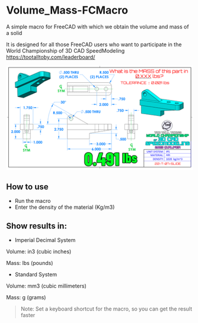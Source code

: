 # Volume_Mass-FCMacro
A simple macro for FreeCAD with which we obtain the volume and mass of a solid

It is designed for all those FreeCAD users who want to participate in the World Championship of 3D CAD SpeedModeling
https://tootalltoby.com/leaderboard/

![capture](https://github.com/andesfreedesign/Volume_Mass-FCMacro/blob/main/part.png)

## How to use
- Run the macro
- Enter the density of the material (Kg/m3)

## Show results in:
- Imperial Decimal System
  
Volume: in3 (cubic inches)

Mass: lbs (pounds)

- Standard System
  
Volume: mm3 (cubic millimeters)

Mass: g (grams)

> Note: Set a keyboard shortcut for the macro, so you can get the result faster
